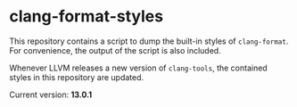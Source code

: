 # clang-format-styles

This repository contains a script to dump the built-in styles of `clang-format`.
For convenience, the output of the script is also included.

Whenever LLVM releases a new version of `clang-tools`, the contained styles
in this repository are updated.

Current version: __13.0.1__
